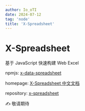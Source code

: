 ```yaml
---
author: Io_oTI
date: 2024-07-12
tag: 'node'
title: 'X-Spreadsheet'
---
```


# X-Spreadsheet

基于 JavaScript 快速构建 Web Excel

npmjs: [x-data-spreadsheet](https://www.npmjs.com/package/x-data-spreadsheet)

homepage: [X-Spreadsheet 中文文档](https://hondrytravis.com/x-spreadsheet-doc/)

repository: [x-spreadsheet](https://github.com/myliang/x-spreadsheet)

✍ 敬请期待
